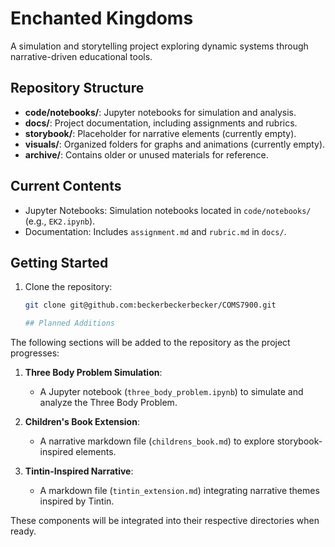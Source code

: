 # Enchanted Kingdoms

A simulation and storytelling project exploring dynamic systems through narrative-driven educational tools.

## Repository Structure
- **code/notebooks/**: Jupyter notebooks for simulation and analysis.
- **docs/**: Project documentation, including assignments and rubrics.
- **storybook/**: Placeholder for narrative elements (currently empty).
- **visuals/**: Organized folders for graphs and animations (currently empty).
- **archive/**: Contains older or unused materials for reference.

## Current Contents
- Jupyter Notebooks: Simulation notebooks located in `code/notebooks/` (e.g., `EK2.ipynb`).
- Documentation: Includes `assignment.md` and `rubric.md` in `docs/`.

## Getting Started
1. Clone the repository:
   ```bash
   git clone git@github.com:beckerbeckerbecker/COMS7900.git

   ## Planned Additions
The following sections will be added to the repository as the project progresses:

1. **Three Body Problem Simulation**:
   - A Jupyter notebook (`three_body_problem.ipynb`) to simulate and analyze the Three Body Problem.

2. **Children's Book Extension**:
   - A narrative markdown file (`childrens_book.md`) to explore storybook-inspired elements.

3. **Tintin-Inspired Narrative**:
   - A markdown file (`tintin_extension.md`) integrating narrative themes inspired by Tintin.

These components will be integrated into their respective directories when ready.

